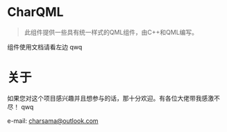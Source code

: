 # CharQML

> 此组件提供一些具有统一样式的QML组件，由C++和QML编写。

组件使用文档请看左边 qwq

# 关于

如果您对这个项目感兴趣并且想参与的话，那十分欢迎。有各位大佬带我感激不尽！ qwq

e-mail: charsama@outlook.com
